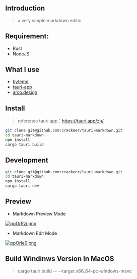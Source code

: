 
## Introduction

> a very simple markdown editor

## Requirement:

- Rust
- NodeJS

## What I use

- [bytemd](https://github.com/bytedance/bytemd)
- [tauri-app](https://tauri.app)
- [arco.design](https://arco.design/react/components/icon)

## Install

> reference tauri app：https://tauri.app/zh/

```bash
git clone git@github.com:crackeer/tauri-markdown.git
cd tauri-markdown
npm install
cargo tauri build
```

## Development

```bash
git clone git@github.com:crackeer/tauri-markdown.git
cd tauri-markdown
npm install
cargo tauri dev
```

##  Preview
- Markdown Preview Mode

[![ppOrRzj.png](https://s1.ax1x.com/2023/04/11/ppOrRzj.png)](https://imgse.com/i/ppOrRzj)

-  Markdown Edit Mode

[![ppOrIe0.png](https://s1.ax1x.com/2023/04/11/ppOrIe0.png)](https://imgse.com/i/ppOrIe0)

## Build Windinws Version In MacOS
> cargo tauri build -- --target x86_64-pc-windows-msvc

